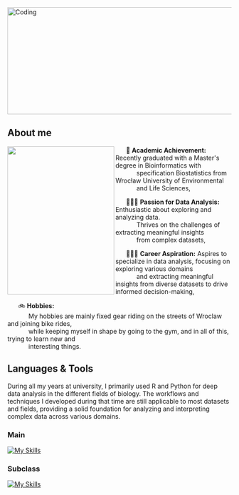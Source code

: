 <img src="https://github.com/user-attachments/assets/50d2a239-b047-480a-a826-abdd6df92801" alt="Coding" align="center" width="1080" height="240">

## About me
<img align="left" width="240" height="332.5" src="https://github.com/user-attachments/assets/f3323c03-0f0a-4f5e-aafd-c4cd34d1872b">

&nbsp;&nbsp;&nbsp;&nbsp;&nbsp;  📖 **Academic Achievement:** Recently graduated with a Master's degree in Bioinformatics with  
&nbsp;&nbsp;&nbsp;&nbsp;&nbsp;&nbsp;&nbsp;&nbsp;&nbsp;&nbsp;&nbsp; specification Biostatistics from Wrocław University of Environmental  
&nbsp;&nbsp;&nbsp;&nbsp;&nbsp;&nbsp;&nbsp;&nbsp;&nbsp;&nbsp;&nbsp; and Life Sciences,

&nbsp;&nbsp;&nbsp;&nbsp;&nbsp;  👨🏼‍💻 **Passion for Data Analysis:** Enthusiastic about exploring and analyzing data.  
&nbsp;&nbsp;&nbsp;&nbsp;&nbsp;&nbsp;&nbsp;&nbsp;&nbsp;&nbsp;&nbsp; Thrives on the challenges of extracting meaningful insights  
&nbsp;&nbsp;&nbsp;&nbsp;&nbsp;&nbsp;&nbsp;&nbsp;&nbsp;&nbsp;&nbsp; from complex datasets,

&nbsp;&nbsp;&nbsp;&nbsp;&nbsp;  🏋🏼‍♂️ **Career Aspiration:** Aspires to specialize in data analysis, focusing on exploring various domains  
&nbsp;&nbsp;&nbsp;&nbsp;&nbsp;&nbsp;&nbsp;&nbsp;&nbsp;&nbsp;&nbsp; and extracting meaningful insights from diverse datasets to drive informed decision-making,

&nbsp;&nbsp;&nbsp;&nbsp;&nbsp;  🚲 **Hobbies:**  
&nbsp;&nbsp;&nbsp;&nbsp;&nbsp;&nbsp;&nbsp;&nbsp;&nbsp;&nbsp;&nbsp; My hobbies are mainly fixed gear riding on the streets of Wroclaw and joining bike rides,  
&nbsp;&nbsp;&nbsp;&nbsp;&nbsp;&nbsp;&nbsp;&nbsp;&nbsp;&nbsp;&nbsp; while keeping myself in shape by going to the gym, and in all of this, trying to learn new and  
&nbsp;&nbsp;&nbsp;&nbsp;&nbsp;&nbsp;&nbsp;&nbsp;&nbsp;&nbsp;&nbsp; interesting things.

## Languages & Tools

During all my years at university, I primarily used R and Python for deep data analysis in the different fields of biology. The workflows and techniques I developed during that time are still applicable to most datasets and fields, providing a solid foundation for analyzing and interpreting complex data across various domains.

### Main 
[![My Skills](https://skillicons.dev/icons?i=py,r,visualstudio,mysql,powerbi)](https://skillicons.dev)

### Subclass
[![My Skills](https://skillicons.dev/icons?i=tensorflow,vim,bash,anaconda,latex)](https://skillicons.dev)

